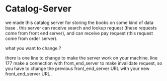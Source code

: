 # Catalog-Server

we made this catalog server for storing the books on some kind of data base .
this server can receive search and lookup request (these requests come from front end server), and can receive pay request (this request come from order server).


what you want to change ? 

there is one line to change to make the server work on your machine. 
line 177 make a connection with front_end_server to make invalidate request, so you have to change the previous front_end_server URL with 
your new front_end_server URL .
